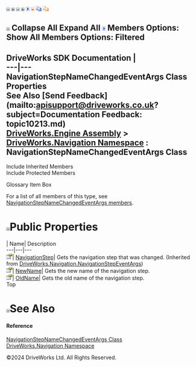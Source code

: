![](dotnetimages/collapse.gif) ![](dotnetimages/expand.gif) ![](dotnetimages/collapse.gif) ![](dotnetimages/expand.gif) ![](dotnetimages/drpdown.gif) ![](dotnetimages/drpdown_orange.gif) ![](dotnetimages/copycode.gif) ![](dotnetimages/copycodeHighlight.gif)

![](dotnetimages/collapse.gif) Collapse All Expand All ![](dotnetimages/drpdown.gif) Members Options: Show All  Members Options: Filtered   
---  
DriveWorks SDK Documentation  |   
---|---  
NavigationStepNameChangedEventArgs Class Properties   
See Also [Send Feedback](mailto:apisupport@driveworks.co.uk?subject=Documentation Feedback: topic10213.md)  
[DriveWorks.Engine Assembly](topic2156.md) > [DriveWorks.Navigation Namespace](topic10114.md) : NavigationStepNameChangedEventArgs Class  
---  
  
Include Inherited Members    
Include Protected Members    


Glossary Item Box

For a list of all members of this type, see [NavigationStepNameChangedEventArgs members](topic10214.md).

# ![](dotnetimages/collapse.gif)Public Properties

| Name| Description  
---|---|---  
![Public Property](dotnetimages/publicProperty.gif)| [NavigationStep](topic10212.md)| Gets the navigation step that was changed. (Inherited from [DriveWorks.Navigation.NavigationStepEventArgs](topic10205.md))  
![Public Property](dotnetimages/publicProperty.gif)| [NewName](topic10220.md)| Gets the new name of the navigation step.   
![Public Property](dotnetimages/publicProperty.gif)| [OldName](topic10221.md)| Gets the old name of the navigation step.   
Top

# ![](dotnetimages/collapse.gif)See Also

#### Reference

[NavigationStepNameChangedEventArgs Class](topic10213.md)   
[DriveWorks.Navigation Namespace](topic10114.md)

©2024 DriveWorks Ltd. All Rights Reserved.
